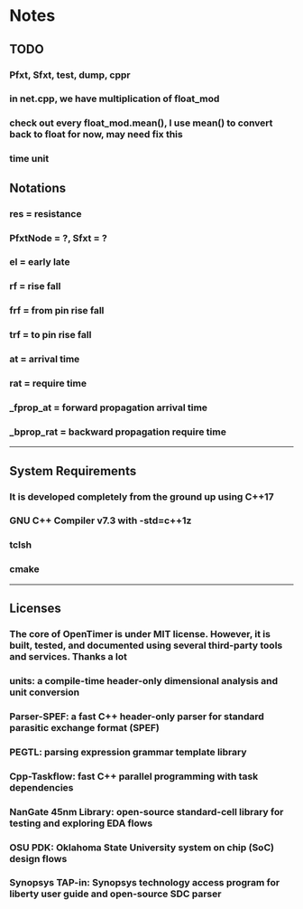 # Notes

## TODO

### Pfxt, Sfxt, test, dump, cppr

### in net.cpp, we have multiplication of float_mod

### check out every float_mod.mean(), I use mean() to convert back to float for now, may need fix this

### time unit

## Notations

### res = resistance

### PfxtNode = ?, Sfxt = ?

### el = early late

### rf = rise fall

### frf = from pin rise fall

### trf = to pin rise fall

### at = arrival time

### rat = require time

### _fprop_at = forward propagation arrival time

### _bprop_rat = backward propagation require time

***

## System Requirements

### It is developed completely from the ground up using C++17

### GNU C++ Compiler v7.3 with -std=c++1z

### tclsh

### cmake

***

## Licenses

### The core of OpenTimer is under MIT license. However, it is built, tested, and documented using several third-party tools and services. Thanks a lot

### units: a compile-time header-only dimensional analysis and unit conversion

### Parser-SPEF: a fast C++ header-only parser for standard parasitic exchange format (SPEF)

### PEGTL: parsing expression grammar template library

### Cpp-Taskflow: fast C++ parallel programming with task dependencies

### NanGate 45nm Library: open-source standard-cell library for testing and exploring EDA flows

### OSU PDK: Oklahoma State University system on chip (SoC) design flows

### Synopsys TAP-in: Synopsys technology access program for liberty user guide and open-source SDC parser
